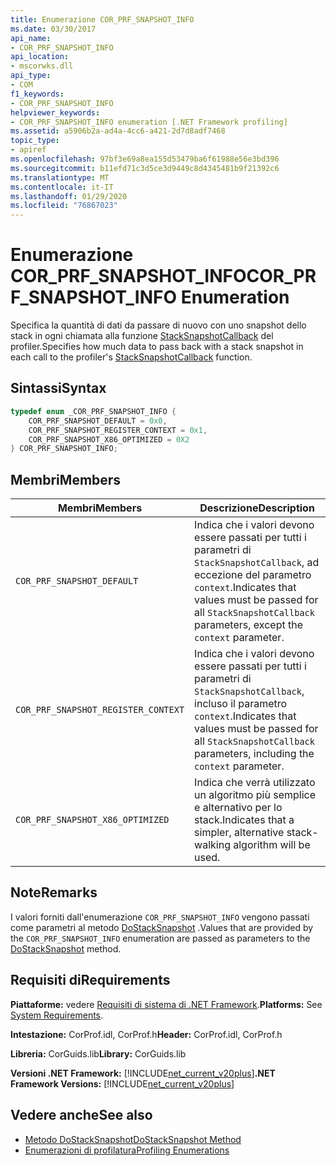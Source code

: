 ```yaml
---
title: Enumerazione COR_PRF_SNAPSHOT_INFO
ms.date: 03/30/2017
api_name:
- COR_PRF_SNAPSHOT_INFO
api_location:
- mscorwks.dll
api_type:
- COM
f1_keywords:
- COR_PRF_SNAPSHOT_INFO
helpviewer_keywords:
- COR_PRF_SNAPSHOT_INFO enumeration [.NET Framework profiling]
ms.assetid: a5906b2a-ad4a-4cc6-a421-2d7d8adf7468
topic_type:
- apiref
ms.openlocfilehash: 97bf3e69a8ea155d53479ba6f61988e56e3bd396
ms.sourcegitcommit: b11efd71c3d5ce3d9449c8d4345481b9f21392c6
ms.translationtype: MT
ms.contentlocale: it-IT
ms.lasthandoff: 01/29/2020
ms.locfileid: "76867023"
---
```

# <a name="cor_prf_snapshot_info-enumeration"></a><span data-ttu-id="8af34-102">Enumerazione COR_PRF_SNAPSHOT_INFO</span><span class="sxs-lookup"><span data-stu-id="8af34-102">COR_PRF_SNAPSHOT_INFO Enumeration</span></span>
<span data-ttu-id="8af34-103">Specifica la quantità di dati da passare di nuovo con uno snapshot dello stack in ogni chiamata alla funzione [StackSnapshotCallback](stacksnapshotcallback-function.md) del profiler.</span><span class="sxs-lookup"><span data-stu-id="8af34-103">Specifies how much data to pass back with a stack snapshot in each call to the profiler's [StackSnapshotCallback](stacksnapshotcallback-function.md) function.</span></span>  
  
## <a name="syntax"></a><span data-ttu-id="8af34-104">Sintassi</span><span class="sxs-lookup"><span data-stu-id="8af34-104">Syntax</span></span>  
  
```cpp  
typedef enum _COR_PRF_SNAPSHOT_INFO {  
    COR_PRF_SNAPSHOT_DEFAULT = 0x0,  
    COR_PRF_SNAPSHOT_REGISTER_CONTEXT = 0x1,  
    COR_PRF_SNAPSHOT_X86_OPTIMIZED = 0X2  
} COR_PRF_SNAPSHOT_INFO;  
```  
  
## <a name="members"></a><span data-ttu-id="8af34-105">Membri</span><span class="sxs-lookup"><span data-stu-id="8af34-105">Members</span></span>  
  
|<span data-ttu-id="8af34-106">Membri</span><span class="sxs-lookup"><span data-stu-id="8af34-106">Members</span></span>|<span data-ttu-id="8af34-107">Descrizione</span><span class="sxs-lookup"><span data-stu-id="8af34-107">Description</span></span>|  
|-------------|-----------------|  
|`COR_PRF_SNAPSHOT_DEFAULT`|<span data-ttu-id="8af34-108">Indica che i valori devono essere passati per tutti i parametri di `StackSnapshotCallback`, ad eccezione del parametro `context`.</span><span class="sxs-lookup"><span data-stu-id="8af34-108">Indicates that values must be passed for all `StackSnapshotCallback` parameters, except the `context` parameter.</span></span>|  
|`COR_PRF_SNAPSHOT_REGISTER_CONTEXT`|<span data-ttu-id="8af34-109">Indica che i valori devono essere passati per tutti i parametri di `StackSnapshotCallback`, incluso il parametro `context`.</span><span class="sxs-lookup"><span data-stu-id="8af34-109">Indicates that values must be passed for all `StackSnapshotCallback` parameters, including the `context` parameter.</span></span>|  
|`COR_PRF_SNAPSHOT_X86_OPTIMIZED`|<span data-ttu-id="8af34-110">Indica che verrà utilizzato un algoritmo più semplice e alternativo per lo stack.</span><span class="sxs-lookup"><span data-stu-id="8af34-110">Indicates that a simpler, alternative stack-walking algorithm will be used.</span></span>|  
  
## <a name="remarks"></a><span data-ttu-id="8af34-111">Note</span><span class="sxs-lookup"><span data-stu-id="8af34-111">Remarks</span></span>  
 <span data-ttu-id="8af34-112">I valori forniti dall'enumerazione `COR_PRF_SNAPSHOT_INFO` vengono passati come parametri al metodo [DoStackSnapshot](icorprofilerinfo2-dostacksnapshot-method.md) .</span><span class="sxs-lookup"><span data-stu-id="8af34-112">Values that are provided by the `COR_PRF_SNAPSHOT_INFO` enumeration are passed as parameters to the [DoStackSnapshot](icorprofilerinfo2-dostacksnapshot-method.md) method.</span></span>  
  
## <a name="requirements"></a><span data-ttu-id="8af34-113">Requisiti di</span><span class="sxs-lookup"><span data-stu-id="8af34-113">Requirements</span></span>  
 <span data-ttu-id="8af34-114">**Piattaforme:** vedere [Requisiti di sistema di .NET Framework](../../../../docs/framework/get-started/system-requirements.md).</span><span class="sxs-lookup"><span data-stu-id="8af34-114">**Platforms:** See [System Requirements](../../../../docs/framework/get-started/system-requirements.md).</span></span>  
  
 <span data-ttu-id="8af34-115">**Intestazione:** CorProf.idl, CorProf.h</span><span class="sxs-lookup"><span data-stu-id="8af34-115">**Header:** CorProf.idl, CorProf.h</span></span>  
  
 <span data-ttu-id="8af34-116">**Libreria:** CorGuids.lib</span><span class="sxs-lookup"><span data-stu-id="8af34-116">**Library:** CorGuids.lib</span></span>  
  
 <span data-ttu-id="8af34-117">**Versioni .NET Framework:** [!INCLUDE[net_current_v20plus](../../../../includes/net-current-v20plus-md.md)]</span><span class="sxs-lookup"><span data-stu-id="8af34-117">**.NET Framework Versions:** [!INCLUDE[net_current_v20plus](../../../../includes/net-current-v20plus-md.md)]</span></span>  
  
## <a name="see-also"></a><span data-ttu-id="8af34-118">Vedere anche</span><span class="sxs-lookup"><span data-stu-id="8af34-118">See also</span></span>

- [<span data-ttu-id="8af34-119">Metodo DoStackSnapshot</span><span class="sxs-lookup"><span data-stu-id="8af34-119">DoStackSnapshot Method</span></span>](icorprofilerinfo2-dostacksnapshot-method.md)
- [<span data-ttu-id="8af34-120">Enumerazioni di profilatura</span><span class="sxs-lookup"><span data-stu-id="8af34-120">Profiling Enumerations</span></span>](profiling-enumerations.md)
